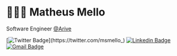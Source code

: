 # 👨🏻‍🎨 Matheus Mello

Software Engineer [@Arive](https://www.getarive.com/)

[![Twitter Badge](https://img.shields.io/badge/-@msmello_-6633cc?style=flat-square&labelColor=6633cc&logo=twitter&logoColor=white&link=https://twitter.com/msmello_)](https://twitter.com/msmello_)
[![Linkedin Badge](https://img.shields.io/badge/-Matheus%20Mello-6633cc?style=flat-square&logo=Linkedin&logoColor=white&link=https://www.linkedin.com/in/matheus-da-silveira-mello/)](https://www.linkedin.com/in/matheus-da-silveira-mello/)
[![Gmail Badge](https://img.shields.io/badge/-matheus.mello.developer@gmail.com-6633cc?style=flat-square&logo=Gmail&logoColor=white&link=mailto:matheus.mello.developer@gmail.com)](mailto:matheus.mello.developer@gmail.com)
